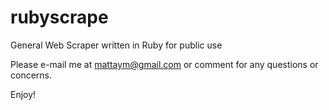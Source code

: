 # rubyscrape
General Web Scraper written in Ruby for public use

Please e-mail me at mattaym@gmail.com or comment for any questions or concerns. 

Enjoy!